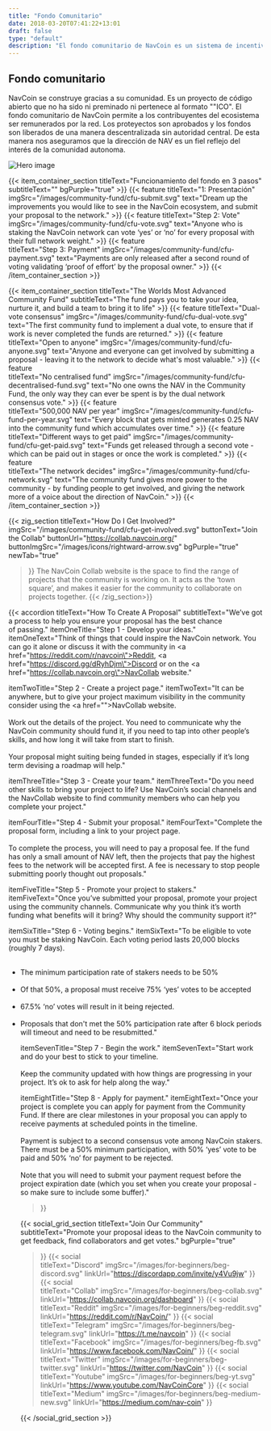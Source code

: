 ```yaml
---
title: "Fondo Comunitario"
date: 2018-03-20T07:41:22+13:01
draft: false
type: "default"
description: "El fondo comunitario de NavCoin es un sistema de incentivación descentralizado con el fin de recompensar de manera democrática a proyectos comunitarios relacionados con el desarrollo de NavCoin"
---
```

<section class="cf-hero">
    <div class="grid-container">
      <div class="text-container">
        <h1>Fondo comunitario</h1>
        <p>NavCoin se construye gracias a su comunidad. Es un proyecto de código abierto que no ha sido ni preminado ni pertenece al formato ""ICO". El fondo comunitario de NavCoin permite a los contribuyentes del ecosistema ser remunerados por la red. Los proteyectos son aprobados y los fondos son liberados de una manera descentralizada sin autoridad central. De esta manera nos aseguramos que la dirección de NAV es un fiel reflejo del interés de la comunidad autonoma.</p>
      </div>
      <img src="/images/community-fund/cfu-hero.png" alt="Hero image">
    </div>
  </section>

{{< item_container_section
    titleText="Funcionamiento del fondo en 3&nbsp;pasos"
    subtitleText=""
    bgPurple="true"
    >}}
    {{< feature
        titleText="1: Presentación"
        imgSrc="/images/community-fund/cfu-submit.svg"
        text="Dream up the improvements you would like to see in the NavCoin ecosystem, and submit your proposal to the&nbsp;network."
    >}}
    {{< feature
        titleText="Step 2: Vote"
        imgSrc="/images/community-fund/cfu-vote.svg"
        text="Anyone who is staking the NavCoin network can vote ‘yes’ or ‘no’ for every&nbsp;proposal with their full network weight."
    >}}
    {{< feature                 
        titleText="Step 3: Payment"
        imgSrc="/images/community-fund/cfu-payment.svg"
        text="Payments are only released after a second round of voting validating ‘proof&nbsp;of&nbsp;effort’ by the proposal owner."
    >}}
{{< /item_container_section >}}

{{< item_container_section
    titleText="The Worlds Most Advanced Community&nbsp;Fund"
    subtitleText="The fund pays you to take your idea, nurture it, and build a team to bring it to&nbsp;life"
    >}}
    {{< feature
        titleText="Dual-vote consensus"
        imgSrc="/images/community-fund/cfu-dual-vote.svg"
        text="The first community fund to implement a dual vote, to ensure that if work is never completed the funds are&nbsp;returned."
    >}}
    {{< feature
        titleText="Open to anyone"
        imgSrc="/images/community-fund/cfu-anyone.svg"
        text="Anyone and everyone can get involved by submitting a proposal - leaving it to the network to decide what's most&nbsp;valuable."
    >}}
    {{< feature                 
        titleText="No centralised fund"
        imgSrc="/images/community-fund/cfu-decentralised-fund.svg"
        text="No one owns the NAV in the Community Fund, the only way they can ever be spent is by the dual network consensus&nbsp;vote."
    >}}
    {{< feature                 
        titleText="500,000 NAV per year"
        imgSrc="/images/community-fund/cfu-fund-per-year.svg"
        text="Every block that gets minted generates 0.25 NAV into the community fund which accumulates over&nbsp;time."
    >}}
    {{< feature                 
        titleText="Different ways to get paid"
        imgSrc="/images/community-fund/cfu-get-paid.svg"
        text="Funds get released through a second vote - which can be paid out in stages or once the work is&nbsp;completed."
    >}}
    {{< feature                 
        titleText="The network decides"
        imgSrc="/images/community-fund/cfu-network.svg"
        text="The community fund gives more power to the community - by funding people to get involved, and giving the network more of a voice about the direction of&nbsp;NavCoin."
    >}}
{{< /item_container_section >}}

{{< zig_section
  titleText="How Do I Get Involved?"
  imgSrc="/images/community-fund/cfu-get-involved.svg"
  buttonText="Join the Collab"
  buttonUrl="https://collab.navcoin.org/"
  buttonImgSrc="/images/icons/rightward-arrow.svg"
  bgPurple="true"
  newTab="true"
>}}
The NavCoin Collab website is the space to find the range of projects that the community is working on. It acts as the ‘town square’, and makes it easier for the community to collaborate on projects&nbsp;together.
{{< /zig_section>}}

{{< accordion
  titleText="How To Create A&nbsp;Proposal"
  subtitleText="We’ve got a process to help you ensure your proposal has the best chance of&nbsp;passing."
  itemOneTitle="Step 1 - Develop your ideas."
  itemOneText="Think of things that could inspire the NavCoin network. You can go it alone or discuss it with the community in <a href=\"https://reddit.com/r/navcoin\">Reddit</a>, <a href=\"https://discord.gg/dRyhDjm\">Discord</a> or on the <a href=\"https://collab.navcoin.org\">NavCollab website</a>."

  itemTwoTitle="Step 2 - Create a project page."
  itemTwoText="It can be anywhere, but to give your project maximum visibility in the community consider using the <a href=\"\">NavCollab website</a>.<br><br>Work out the details of the project. You need to communicate why the NavCoin community should fund it, if you need to tap into other people’s skills, and how long it will take from start to finish. <br><br>Your proposal might suiting being funded in stages, especially if it’s long term devising a roadmap will help."

  itemThreeTitle="Step 3 - Create your team."
  itemThreeText="Do you need other skills to bring your project to life? Use NavCoin’s social channels and the NavCollab website to find community members who can help you complete your project."

  itemFourTitle="Step 4 - Submit your proposal."
  itemFourText="Complete the proposal form, including a link to your project page.<br><br>To complete the process, you will need to pay a proposal fee. If the fund has only a small amount of NAV left, then the projects that pay the highest fees to the network will be accepted first. A fee is necessary to stop people submitting poorly thought out&nbsp;proposals."

  itemFiveTitle="Step 5 - Promote your project to stakers."
  itemFiveText="Once you’ve submitted your proposal, promote your project using the community channels. Communicate why you think it’s worth funding what benefits will it bring? Why should the community support&nbsp;it?"

  itemSixTitle="Step 6 - Voting begins."
  itemSixText="To be eligible to vote you must be staking NavCoin. Each voting period lasts 20,000 blocks (roughly 7 days).<br><br><ul><li>The minimum participation rate of stakers needs to be 50%</li><br><li>Of that 50%, a proposal must receive 75% ‘yes’ votes to be accepted</li><br><li>67.5% ‘no’ votes will result in it being rejected.</li><br><li>Proposals that don't met the 50% participation rate after 6 block periods will timeout and need to be resubmitted."

  itemSevenTitle="Step 7 - Begin the work."
  itemSevenText="Start work and do your best to stick to your&nbsp;timeline.<br><br>Keep the community updated with how things are progressing in your project. It’s ok to ask for help along the&nbsp;way."

  itemEightTitle="Step 8 - Apply for payment."
  itemEightText="Once your project is complete you can apply for payment from the Community Fund. If there are clear milestones in your proposal you can apply to receive payments at scheduled points in the&nbsp;timeline.<br><br>Payment is subject to a second consensus vote among NavCoin stakers. There must be a 50% minimum participation, with 50% ‘yes’ vote to be paid and 50% ‘no’ for payment to be&nbsp;rejected.<br><br>Note that you will need to submit your payment request before the project expiration date (which you set when you create your proposal - so make sure to include some&nbsp;buffer)."
>}}

{{< social_grid_section
    titleText="Join Our Community"
    subtitleText="Promote your proposal ideas to the NavCoin community to get feedback, find collaborators and get votes."
    bgPurple="true"
>}}
    {{< social                 
    titleText="Discord"
    imgSrc="/images/for-beginners/beg-discord.svg"
    linkUrl="https://discordapp.com/invite/y4Vu9jw"
>}}
{{< social                 
    titleText="Collab"
    imgSrc="/images/for-beginners/beg-collab.svg"
    linkUrl="https://collab.navcoin.org/dashboard"
>}}
{{< social                 
    titleText="Reddit"
    imgSrc="/images/for-beginners/beg-reddit.svg"
    linkUrl="https://reddit.com/r/NavCoin/"
>}}
{{< social                 
    titleText="Telegram"
    imgSrc="/images/for-beginners/beg-telegram.svg"
    linkUrl="https://t.me/navcoin"
>}}
{{< social                 
    titleText="Facebook"
    imgSrc="/images/for-beginners/beg-fb.svg"
    linkUrl="https://www.facebook.com/NavCoin/"
>}}
{{< social                 
    titleText="Twitter"
    imgSrc="/images/for-beginners/beg-twitter.svg"
    linkUrl="https://twitter.com/NavCoin"
>}}
{{< social                 
    titleText="Youtube"
    imgSrc="/images/for-beginners/beg-yt.svg"
    linkUrl="https://www.youtube.com/NavCoinCore"
>}}
{{< social                 
    titleText="Medium"
    imgSrc="/images/for-beginners/beg-medium-new.svg"
    linkUrl="https://medium.com/nav-coin"
>}}

{{< /social_grid_section >}}
